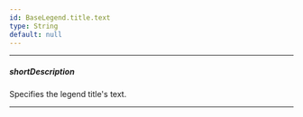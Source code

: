 ```yaml
---
id: BaseLegend.title.text
type: String
default: null
---
```

---
##### shortDescription
Specifies the legend title's text.

---
